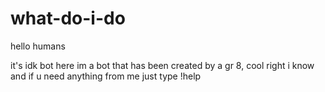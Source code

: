 # what-do-i-do

hello humans 

it's idk bot here im a bot that has been created by a gr 8,
cool right i know and if u need anything from me just type !help

